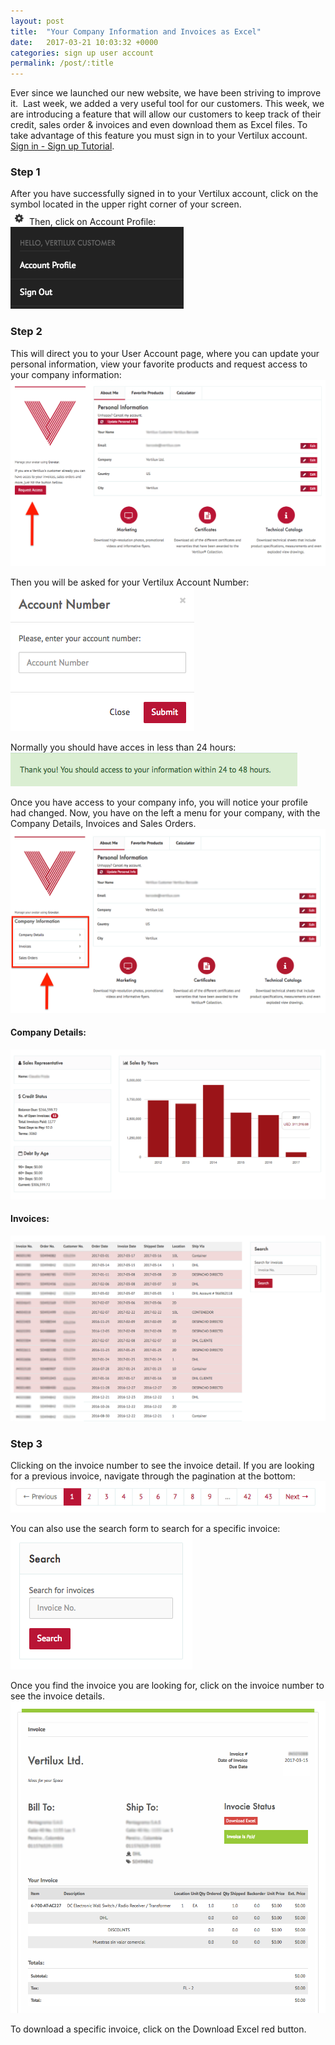 ```yaml
---
layout: post
title:  "Your Company Information and Invoices as Excel"
date:   2017-03-21 10:03:32 +0000
categories: sign up user account
permalink: /post/:title
---
```

Ever since we launched our new website, we have been striving to improve it. 
Last week, we added a very useful tool for our customers. This week, we are
introducing a feature that will allow our customers to keep track of their
credit, sales order & invoices and even download them as Excel files. To take
advantage of this feature you must sign in to your Vertilux account.
[Sign in - Sign up Tutorial](/post/how-to-sign-up).   

### Step 1
After you have successfully signed in to your Vertilux account, click on the
symbol located in the upper right corner of your screen.   
![Cog - Top Right](/assets/images/posts/cog.png)
Then, click on Account Profile:   
![Account Profile Link](/assets/images/posts/account_profile_link.png)   

### Step 2
This will direct you to your User Account page, where you can update your personal
information, view your favorite products and request access to your company information:   
![Company Access Request](/assets/images/posts/company_access_request.png)   

Then you will be asked for your Vertilux Account Number:
![Account Number](/assets/images/posts/account_number_form.png)   

Normally you should have acces in less than 24 hours:
![Submit Message](/assets/images/posts/submit_message.png)   

Once you have access to your company info, you will notice your profile had changed.
Now, you have on the left a menu for your company, with the Company Details, Invoices
and Sales Orders.
![Submit Message](/assets/images/posts/profile_with_company.png)   

#### Company Details:
![Submit Message](/assets/images/posts/company_details.png)   

#### Invoices:
![Submit Message](/assets/images/posts/invoices.png)   

### Step 3
Clicking on the invoice number to see the invoice detail. If you are looking for a
previous invoice, navigate through the pagination at the bottom:   
![Invoice Pagination](/assets/images/posts/invoice_pagination.png)   

You can also use the search form to search for a specific invoice:   
![Invoice Search](/assets/images/posts/invoice_search.png)   

Once you find the invoice you are looking for, click on the invoice number to see
the invoice details.   
![Invoice Details](/assets/images/posts/invoice_detail.png)   

To download a specific invoice, click on the Download Excel red button.
